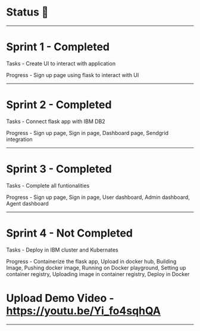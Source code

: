 # Status 📝
<hr>

# Sprint 1 - Completed

  Tasks    - Create UI to interact with application
  
  Progress - Sign up page using flask to interact with UI
  
<hr>

# Sprint 2 - Completed

  Tasks    - Connect flask app with IBM DB2
  
  Progress - Sign up page, Sign in page, Dashboard page, Sendgrid integration

<hr>

# Sprint 3 - Completed

  Tasks    - Complete all funtionalities
  
  Progress - Sign up page, Sign in page, User dashboard, Admin dashboard, Agent dashboard
  
  <hr>
  
# Sprint 4 - Not  Completed

  Tasks    - Deploy in IBM cluster and Kubernates
  
  Progress - Containerize the flask app, Upload in docker hub, Building Image, Pushing docker image, Running on Docker playground, Setting up container registry, Uploading image in container registry, Deploy in Docker


# Upload Demo Video - https://youtu.be/Yi_fo4sqhQA
<hr>
